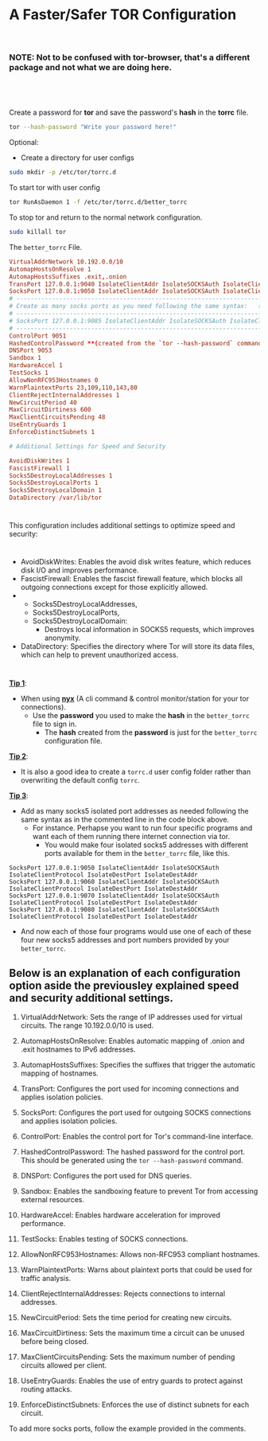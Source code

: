 <!-- markdownlint-disable -->
<h1>A Faster/Safer TOR Configuration</h1><br>
  <h3><b>NOTE:</b> Not to be confused with <b>tor-browser</b>, that's a different package and not what we are doing here.</h3><br>

# 

 Create a password for **tor** and save the password's **hash** in the **torrc** file.

  ```bash
  tor --hash-password "Write your password here!"
  ```

 Optional:
  - Create a directory for user configs
  
  ```bash
  sudo mkdir -p /etc/tor/torrc.d
  ```
 To start tor with user config

  ```bash
  tor RunAsDaemon 1 -f /etc/tor/torrc.d/better_torrc
  ```

 To stop tor and return to the normal network configuration.

  ```bash
  sudo killall tor
  ```

 The `better_torrc` File.

  ```conf
  VirtualAddrNetwork 10.192.0.0/10
  AutomapHostsOnResolve 1
  AutomapHostsSuffixes .exit,.onion
  TransPort 127.0.0.1:9040 IsolateClientAddr IsolateSOCKSAuth IsolateClientProtocol IsolateDestPort IsolateDestAddr
  SocksPort 127.0.0.1:9050 IsolateClientAddr IsolateSOCKSAuth IsolateClientProtocol IsolateDestPort IsolateDestAddr
  # ------------------------------------------------------------------------------------------------------------------
  # Create as many socks ports as you need following the same syntax:   (Example following port 9050 above)
  # ------------------------------------------------------------------------------------------------------------------
  # SocksPort 127.0.0.1:9085 IsolateClientAddr IsolateSOCKSAuth IsolateClientProtocol IsolateDestPort IsolateDestAddr
  # ------------------------------------------------------------------------------------------------------------------
  ControlPort 9051
  HashedControlPassword **(created from the `tor --hash-password` command)**
  DNSPort 9053
  Sandbox 1
  HardwareAccel 1
  TestSocks 1
  AllowNonRFC953Hostnames 0
  WarnPlaintextPorts 23,109,110,143,80
  ClientRejectInternalAddresses 1
  NewCircuitPeriod 40
  MaxCircuitDirtiness 600
  MaxClientCircuitsPending 48
  UseEntryGuards 1
  EnforceDistinctSubnets 1

  # Additional Settings for Speed and Security

  AvoidDiskWrites 1
  FascistFirewall 1
  Socks5DestroyLocalAddresses 1
  Socks5DestroyLocalPorts 1
  Socks5DestroyLocalDomain 1
  DataDirectory /var/lib/tor
  ```

#

This configuration includes additional settings to optimize speed and security:

#

- AvoidDiskWrites: Enables the avoid disk writes feature, which reduces disk I/O and improves performance.
- FascistFirewall: Enables the fascist firewall feature, which blocks all outgoing connections except for those explicitly allowed.
-  - Socks5DestroyLocalAddresses,       
   - Socks5DestroyLocalPorts, 
   - Socks5DestroyLocalDomain: 
     - Destroys local information in SOCKS5 requests, which improves anonymity.
- DataDirectory: Specifies the directory where Tor will store its data files, which can help to prevent unauthorized access.

#

<u><b>Tip 1</b></u>:<br>
  - When using <b><u>nyx</b></u> (A cli command & control monitor/station for your tor connections).<br>
    - Use the <b>password</b> you used to make the <b>hash</b> in the `better_torrc` file to sign in.<br> 
      - The <b>hash</b> created from the <b>password</b> is just for the `better_torrc` configuration file.<br>

<u><b>Tip 2</b></u>:<br> 
  - It is also a good idea to create a `torrc.d` user config folder rather than overwriting the default config `torrc`.<br>

<u><b>Tip 3</b></u>:<br>
  - Add as many socks5 isolated port addresses as needed following the same syntax as in the commented line in the code block above.<br>
    - For instance. Perhapse you want to run four specific programs and want each of them running there internet connection via tor.<br>
      - You would make four isolated socks5 addresses with different ports available for them in the `better_torrc` file, like this.<br>

  ```
  SocksPort 127.0.0.1:9050 IsolateClientAddr IsolateSOCKSAuth IsolateClientProtocol IsolateDestPort IsolateDestAddr
  SocksPort 127.0.0.1:9060 IsolateClientAddr IsolateSOCKSAuth IsolateClientProtocol IsolateDestPort IsolateDestAddr
  SocksPort 127.0.0.1:9070 IsolateClientAddr IsolateSOCKSAuth IsolateClientProtocol IsolateDestPort IsolateDestAddr
  SocksPort 127.0.0.1:9080 IsolateClientAddr IsolateSOCKSAuth IsolateClientProtocol IsolateDestPort IsolateDestAddr
  ```

  - And now each of those four programs would use one of each of these four new socks5 addresses and port numbers provided by your `better_torrc`.


## Below is an explanation of each configuration option aside the previousley explained speed and security additional settings.

1. VirtualAddrNetwork: Sets the range of IP addresses used for virtual circuits. The range 10.192.0.0/10 is used.

2. AutomapHostsOnResolve: Enables automatic mapping of .onion and .exit hostnames to IPv6 addresses.

3. AutomapHostsSuffixes: Specifies the suffixes that trigger the automatic mapping of hostnames.

4. TransPort: Configures the port used for incoming connections and applies isolation policies.

5. SocksPort: Configures the port used for outgoing SOCKS connections and applies isolation policies.

6. ControlPort: Enables the control port for Tor's command-line interface.

7. HashedControlPassword: The hashed password for the control port. This should be generated using the `tor --hash-password` command.

8. DNSPort: Configures the port used for DNS queries.

9. Sandbox: Enables the sandboxing feature to prevent Tor from accessing external resources.

10. HardwareAccel: Enables hardware acceleration for improved performance.

11. TestSocks: Enables testing of SOCKS connections.

12. AllowNonRFC953Hostnames: Allows non-RFC953 compliant hostnames.

13. WarnPlaintextPorts: Warns about plaintext ports that could be used for traffic analysis.

14. ClientRejectInternalAddresses: Rejects connections to internal addresses.

15. NewCircuitPeriod: Sets the time period for creating new circuits.

16. MaxCircuitDirtiness: Sets the maximum time a circuit can be unused before being closed.

17. MaxClientCircuitsPending: Sets the maximum number of pending circuits allowed per client.

18. UseEntryGuards: Enables the use of entry guards to protect against routing attacks.

19. EnforceDistinctSubnets: Enforces the use of distinct subnets for each circuit.

To add more socks ports, follow the example provided in the comments.

